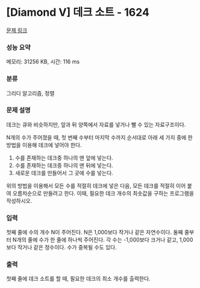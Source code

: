 # [Diamond V] 데크 소트 - 1624 

[문제 링크](https://www.acmicpc.net/problem/1624) 

### 성능 요약

메모리: 31256 KB, 시간: 116 ms

### 분류

그리디 알고리즘, 정렬

### 문제 설명

<p>데크는 큐와 비슷하지만, 앞과 뒤 양쪽에서 자료를 넣거나 뺄 수 있는 자료구조이다.</p>

<p>N개의 수가 주어졌을 때, 첫 번째 수부터 마지막 수까지 순서대로 아래 세 가지 중에 한 방법을 이용해 데크에 넣어야 한다.</p>

<ol>
	<li>수를 존재하는 데크중 하나의 맨 앞에 넣는다.</li>
	<li>수를 존재하는 데크중 하나의 맨 뒤에 넣는다.</li>
	<li>새로운 데크를 만들어서 그 곳에 수를 넣는다.</li>
</ol>

<p>위의 방법을 이용해서 모든 수를 적절히 데크에 넣은 다음, 모든 데크를 적절히 이어 붙여 오름차순으로 만들려고 한다. 이때, 필요한 데크 개수의 최솟값을 구하는 프로그램을 작성하시오.</p>

### 입력 

 <p>첫째 줄에 수의 개수 N이 주어진다. N은 1,000보다 작거나 같은 자연수이다. 둘째 줄부터 N개의 줄에 수가 한 줄에 하나씩 주어진다. 각 수는 -1,000보다 크거나 같고, 1,000보다 작거나 같은 정수이다. 수가 중복될 수도 있다.</p>

### 출력 

 <p>첫째 줄에 데크 소트를 할 때, 필요한 데크의 최소 개수를 출력한다.</p>

